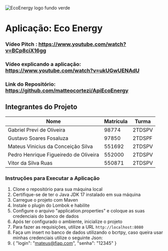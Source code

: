 ![EcoEnergy logo fundo verde](https://github.com/user-attachments/assets/43e2da14-1a1b-42d5-87df-c5e0361f28c4)
# Aplicação: Eco Energy

### Vídeo Pitch : https://www.youtube.com/watch?v=BCp8ciX16gg
### Vídeo explicando a aplicação: https://www.youtube.com/watch?v=ukUGwUENAdU

### Link do Repositório: https://github.com/matteocortezi/ApiEcoEnergy

## Integrantes do Projeto

| Nome | Matrícula | Turma |
|------|-----------|-------|
| Gabriel Previ de Oliveira | 98774 | 2TDSPV |
| Gustavo Soares Fosaluza | 97850 | 2TDSPF |
| Mateus Vinicius da Conceição Silva | 551692 | 2TDSPV |
| Pedro Henrique Figueiredo de Oliveira | 552000 | 2TDSPV |
| Vitor da Silva Ruas | 550871 | 2TDSPV |


### Instruções para Executar a Aplicação

1. Clone o repositório para sua máquina local
2. Certifique-se de ter o Java JDK 17 instalado em sua máquina
3. Carregue o projeto com Maven
4. Instale o plugin do Lombok e habilite
5. Configure o arquivo "application.properties" e coloque as suas credenciais do banco de dados
6. Após ter configurado o ambiente, inicialize o projeto
7. Para fazer as requisições, utilize a URL `http://localhost:8080`
8. Faça um insert no banco de dados utilizando o bcrtpy, caso queira usar minhas credenciais utilize o seguinte Json:
9. {
    "login": "mateus@fiap.com",
    "senha": "12345"
}
